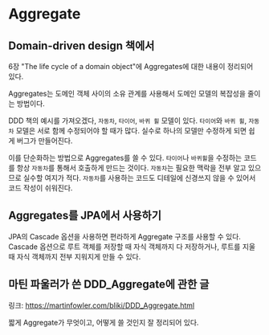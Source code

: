 # Aggregate

## Domain-driven design 책에서

6장 "The life cycle of a domain object"에 Aggregates에 대한 내용이
정리되어 있다.

Aggregates는 도메인 객체 사이의 소유 관계를 사용해서 도메인 모델의
복잡성을 줄이는 방법이다.

DDD 책의 예시를 가져오겠다, `자동차`, `타이어`, `바퀴 휠` 모델이 있다.
`타이어`와 `바퀴 휠`, `자동차` 모델은 서로 함께 수정되어야 할 때가
많다. 실수로 하나의 모델만 수정하게 되면 쉽게 버그가 만들어진다.

이를 단순화하는 방법으로 Aggregates를 쓸 수 있다. `타이어`나
`바퀴휠`을 수정하는 코드를 항상 `자동차`를 통해서 호출하게 만드는
것이다. `자동차`는 필요한 맥락을 전부 알고 있으므로 실수할 여지가
적다. `자동차`를 사용하는 코드도 디테일에 신경쓰지 않을 수 있어서 코드
작성이 쉬워진다.

## Aggregates를 JPA에서 사용하기

JPA의 Cascade 옵션을 사용하면 편라하게 Aggregate 구조를 사용할 수
있다. Cascade 옵션으로 루트 객체를 저장할 때 자식 객체까지 다
저장하거나, 루트를 지울 때 자식 객체까지 전부 지워지게 만들 수 있다.

## 마틴 파울러가 쓴 DDD_Aggregate에 관한 글

링크: <https://martinfowler.com/bliki/DDD_Aggregate.html>

짧게 Aggregate가 무엇이고, 어떻게 쓸 것인지 잘 정리되어 있다.
